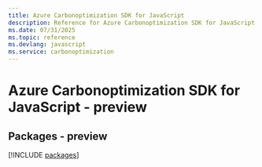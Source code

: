 ```yaml
---
title: Azure Carbonoptimization SDK for JavaScript
description: Reference for Azure Carbonoptimization SDK for JavaScript
ms.date: 07/31/2025
ms.topic: reference
ms.devlang: javascript
ms.service: carbonoptimization
---
```

# Azure Carbonoptimization SDK for JavaScript - preview
## Packages - preview
[!INCLUDE [packages](carbonoptimization-index.md)]